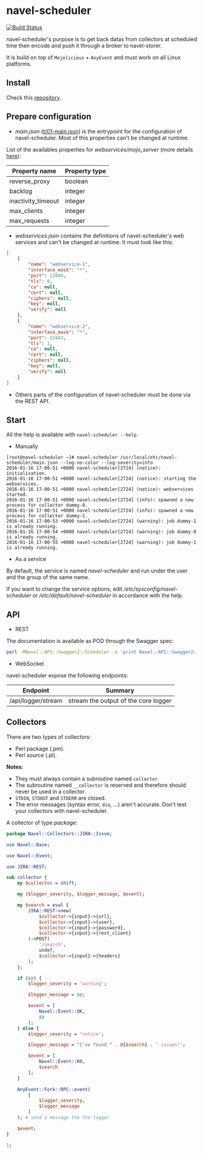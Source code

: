 navel-scheduler
===============

[![Build Status](https://travis-ci.org/Navel-IT/navel-scheduler.svg)](https://travis-ci.org/Navel-IT/navel-scheduler)

navel-scheduler's purpose is to get back datas from collectors at scheduled time then encode and push it through a broker to navel-storer.

It is build on top of `Mojolicious` + `AnyEvent` and must work on all Linux platforms.

Install
-------

Check this [repository](https://github.com/navel-it/navel-installation-scripts).

Prepare configuration
---------------------

- *main.json* ([t/01-main.json](t/01-main.json)) is the entrypoint for the configuration of navel-scheduler. Most of this properties can't be changed at runtime.

List of the availables properties for *webservices/mojo_server* (more details [here](http://mojolicio.us/perldoc/Mojo/Server/Daemon#ATTRIBUTES)):

Property name | Property type
------------- | -------------
reverse_proxy | boolean
backlog | integer
inactivity_timeout | integer
max_clients | integer
max_requests | integer

- *webservices.json* contains the definitions of navel-scheduler's web services and can't be changed at runtime. It must look like this:

```json
[
    {
        "name": "webservice-1",
        "interface_mask": "*",
        "port": 22080,
        "tls": 0,
        "ca": null,
        "cert": null,
        "ciphers": null,
        "key": null,
        "verify": null
    },
    {
        "name": "webservice-2",
        "interface_mask": "*",
        "port": 22443,
        "tls": 1,
        "ca": null,
        "cert": null,
        "ciphers": null,
        "key": null,
        "verify": null
    }
]
```

- Others parts of the configuration of navel-scheduler must be done via the REST API.

Start
-----

All the help is available with `navel-scheduler --help`.

- Manually

```
[root@navel-scheduler ~]# navel-scheduler /usr/local/etc/navel-scheduler/main.json --log-no-color --log-severity=info
2016-01-16 17-00-51 +0000 navel-scheduler[2724] (notice): initialization.
2016-01-16 17-00-51 +0000 navel-scheduler[2724] (notice): starting the webservices.
2016-01-16 17-00-51 +0000 navel-scheduler[2724] (notice): webservices started.
2016-01-16 17-00-51 +0000 navel-scheduler[2724] (info): spawned a new process for collector dummy-0.
2016-01-16 17-00-51 +0000 navel-scheduler[2724] (info): spawned a new process for collector dummy-1.
2016-01-16 17-00-53 +0000 navel-scheduler[2724] (warning): job dummy-1 is already running.
2016-01-16 17-00-54 +0000 navel-scheduler[2724] (warning): job dummy-0 is already running.
2016-01-16 17-00-55 +0000 navel-scheduler[2724] (warning): job dummy-1 is already running.
```

- As a service

By default, the service is named *navel-scheduler* and run under the user and the group of the same name.

If you want to change the service options, edit */etc/sysconfig/navel-scheduler* or */etc/default/navel-scheduler* in accordance with the help.

API
---

- REST

The documentation is available as POD through the Swagger spec:

```bash
perl -MNavel::API::Swagger2::Scheduler -e 'print Navel::API::Swagger2::Scheduler->new()->pod()->to_string();' | pod2man | nroff -man | less
```

- WebSocket

navel-scheduler expose the following endpoints:

Endpoint | Summary
-------- | -------
/api/logger/stream | stream the output of the core logger

Collectors
----------

There are two types of collectors:

- Perl package (.pm).
- Perl source (.pl).

**Notes**:

- They must always contain a subroutine named `collector`.
- The subroutine named `__collector` is reserved and therefore should never be used in a collector.
- `STDIN`, `STDOUT` and `STDERR` are closed.
- The error messages (syntax error, `die`, ...) aren't accurate. Don't test your collectors with navel-scheduler.

A collector of type *package*:

```perl
package Navel::Collectors::JIRA::Issue;

use Navel::Base;

use Navel::Event;

use JIRA::REST;

sub collector {
    my $collector = shift;

    my ($logger_severity, $logger_message, $event);

    my $search = eval {
        JIRA::REST->new(
            $collector->{input}->{url},
            $collector->{input}->{user},
            $collector->{input}->{password},
            $collector->{input}->{rest_client}
        )->POST(
            '/search',
            undef,
            $collector->{input}->{headers}
        );
    };

    if ($@) {
        $logger_severity = 'warning';

        $logger_message = $@;

        $event = [
            Navel::Event::OK,
            $@
        ];
    } else {
        $logger_severity = 'notice';

        $logger_message = "I've found " . @{$search} . ' issues!';

        $event = [
            Navel::Event::KO,
            $search
        ];
    }

    AnyEvent::Fork::RPC::event(
        [
            $logger_severity,
            $logger_message
        ]
    ); # send a message the the logger

    $event;
}

1;
```
